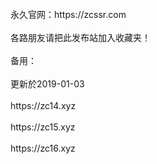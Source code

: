 <br>
永久官网：https://zcssr.com<br>
<br>
各路朋友请把此发布站加入收藏夹！<br>
<br>
备用：<br>
<br>
更新於2019-01-03<br>
<br>
https://zc14.xyz<br>
       <br>
https://zc15.xyz<br>
       <br>
https://zc16.xyz<br>
       <br>

